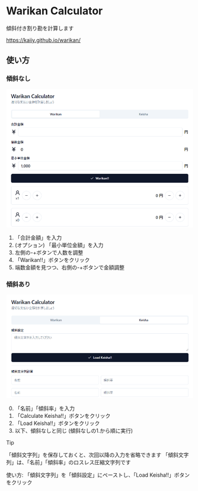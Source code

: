 # Warikan Calculator

傾斜付き割り勘を計算します

https://kaiiy.github.io/warikan/

## 使い方

### 傾斜なし

![warikan](./img/screenshort_warikan.png)

1. 「合計金額」を入力
2. (オプション) 「最小単位金額」を入力
3. 左側の-+ボタンで人数を調整
4. 「Warikan!!」ボタンをクリック
5. 端数金額を見つつ、右側の-+ボタンで金額調整

### 傾斜あり

![keisha](./img/screenshort_keisha.png)

0. 「名前」「傾斜率」を入力
1. 「Calculate Keisha!!」ボタンをクリック
3. 「Load Keisha!!」ボタンをクリック
4. 以下、傾斜なしと同じ (傾斜なしの1.から順に実行)

> [!TIP]
> 「傾斜文字列」を保存しておくと、次回以降の入力を省略できます
> 「傾斜文字列」は、「名前」「傾斜率」のロスレス圧縮文字列です
>
> 使い方: 「傾斜文字列」を「傾斜設定」にペーストし、「Load Keisha!!」ボタンをクリック
